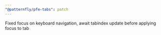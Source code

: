 ```yaml
---
"@patternfly/pfe-tabs": patch
---
```


Fixed focus on keyboard navigation, await tabindex update before applying focus to tab
